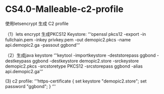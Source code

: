 # CS4.0-Malleable-c2-profile


使用letsencrypt 生成 C2 profile


（1）lets encrypt 生成PKCS12 Keystore:
‘’‘openssl pkcs12 -export -in fullchain.pem -inkey privkey.pem -out demopic2.pkcs -name api.demopic2.ga -passout ggbond’‘’


（2）生成java keystore
‘’‘keytool -importkeystore -deststorepass ggbond  -destkeypass ggbond -destkeystore demopic2.store -srckeystore demopic2.pkcs -srcstoretype PKCS12 -srcstorepass ggbond -alias api.demopic2.ga’‘’


(3) c2 profile:
 ‘’‘https-certificate {
    set keystore "demopic2.store";
    set password "ggbond";
}
‘’‘
